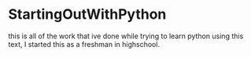 # StartingOutWithPython
this is all of the work that ive done while trying to learn python using this text, I started this as a freshman in highschool.
